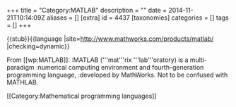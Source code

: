 +++
title = "Category:MATLAB"
description = ""
date = 2014-11-21T10:14:09Z
aliases = []
[extra]
id = 4437
[taxonomies]
categories = []
tags = []
+++

{{stub}}{{language
|site=http://www.mathworks.com/products/matlab/
|checking=dynamic}}

From [[wp:MATLAB]]:
:MATLAB ('''mat'''rix '''lab'''oratory) is a multi-paradigm 
:numerical computing environment and fourth-generation programming language, 
:developed by MathWorks.
Not to be confused with MATHLAB.

[[Category:Mathematical programming languages]]
